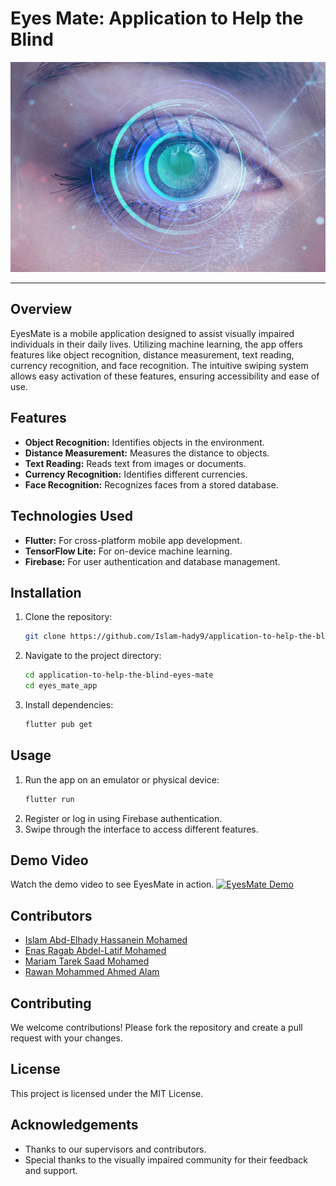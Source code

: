 # Eyes Mate: Application to Help the Blind

<div align="center">
  <p align="center">
    <img src="https://github.com/Islam-hady9/application-to-help-the-blind-eyes-mate/blob/main/Project%20logo.jpg" alt="Heart Attack" />
  </p>
<p align="center">
</div>

---

## Overview
EyesMate is a mobile application designed to assist visually impaired individuals in their daily lives. Utilizing machine learning, the app offers features like object recognition, distance measurement, text reading, currency recognition, and face recognition. The intuitive swiping system allows easy activation of these features, ensuring accessibility and ease of use.

## Features
- **Object Recognition:** Identifies objects in the environment.
- **Distance Measurement:** Measures the distance to objects.
- **Text Reading:** Reads text from images or documents.
- **Currency Recognition:** Identifies different currencies.
- **Face Recognition:** Recognizes faces from a stored database.

## Technologies Used
- **Flutter:** For cross-platform mobile app development.
- **TensorFlow Lite:** For on-device machine learning.
- **Firebase:** For user authentication and database management.

## Installation
1. Clone the repository:
   ```bash
   git clone https://github.com/Islam-hady9/application-to-help-the-blind-eyes-mate.git
   ```
2. Navigate to the project directory:
   ```bash
   cd application-to-help-the-blind-eyes-mate
   cd eyes_mate_app
   ```
3. Install dependencies:
   ```bash
   flutter pub get
   ```

## Usage
1. Run the app on an emulator or physical device:
   ```bash
   flutter run
   ```
2. Register or log in using Firebase authentication.
3. Swipe through the interface to access different features.

## Demo Video
Watch the demo video to see EyesMate in action.
[![EyesMate Demo](https://cdn1.iconfinder.com/data/icons/modifiers-essential-glyph/48/Sed-32-512.png)](https://github.com/Islam-hady9/application-to-help-the-blind-eyes-mate/blob/main/Project%20Demo.mp4)

## Contributors

- [Islam Abd-Elhady Hassanein Mohamed](https://github.com/Islam-hady9)
- [Enas Ragab Abdel-Latif Mohamed](https://github.com/EnasRagab22)
- [Mariam Tarek Saad Mohamed](https://github.com/Mariam-Tarek6)
- [Rawan Mohammed Ahmed Alam](https://github.com/rawanmohamme)

## Contributing
We welcome contributions! Please fork the repository and create a pull request with your changes.

## License
This project is licensed under the MIT License.

## Acknowledgements
- Thanks to our supervisors and contributors.
- Special thanks to the visually impaired community for their feedback and support.

